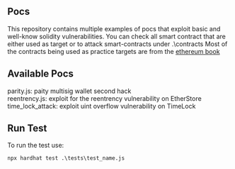 ## Pocs 
This repository contains multiple examples of pocs that exploit basic and well-know solidity vulnerabilities.
You can check all smart contract that are either used as target or  to attack  smart-contracts under .\contracts
Most of the contracts being used as practice targets are from the [ethereum book](https://github.com/ethereumbook/ethereumbook/blob/develop/09smart-contracts-security.asciidoc)
## Available Pocs
parity.js: paity multisig wallet second hack    
reentrency.js: exploit for the reentrency vulnerability on EtherStore   
time_lock_attack: exploit uint overflow vulnerability on TimeLock   
## Run Test
To run the test use:
```
npx hardhat test .\tests\test_name.js
```
